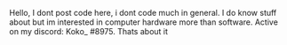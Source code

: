 Hello, I dont post code here, i dont code much in general. I do know stuff about but im interested in computer hardware more than software.
Active on my discord: Koko_ #8975.
Thats about it
